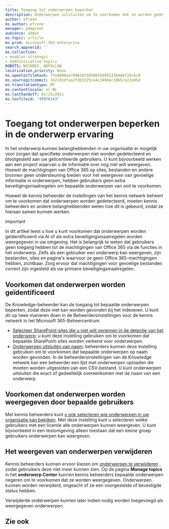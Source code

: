 ```yaml
---
title: Toegang tot onderwerpen beperken
description: Onderwerpen uitsluiten om te voorkomen dat ze worden gedetecteerd.
author: efrene
ms.author: efrene
manager: pamgreen
audience: admin
ms.topic: article
ms.prod: microsoft-365-enterprise
search.appverid: ''
ms.collection:
- enabler-strategic
- m365initiative-topics
ROBOTS: NOINDEX, NOFOLLOW
localization_priority: None
ms.openlocfilehash: f7e8406ee7090387d4500f69955330466f28c6c0
ms.sourcegitcommit: 162c01dfaa2fdb3225ce4c24964c1065ce22ed5d
ms.translationtype: MT
ms.contentlocale: nl-NL
ms.lasthandoff: 01/25/2021
ms.locfileid: "49976143"
---
```

# <a name="restrict-access-to-topics-in-topic-experiences"></a>Toegang tot onderwerpen beperken in de onderwerp ervaring

In het onderwerp kunnen belanghebbenden in uw organisatie er mogelijk voor zorgen dat specifieke onderwerpen niet worden gedetecteerd en blootgesteld aan uw gelicentieerde gebruikers. U kunt bijvoorbeeld werken aan een project waarvan u de informatie over nog niet wilt weergeven. Hoewel de machtigingen van Office 365 op sites, bestanden en andere bronnen geen ondersteuning bieden voor het weergeven van gevoelige informatie in onderwerpen, hebben gebruikers geen extra beveiligingsmaatregelen om bepaalde onderwerpen van ooit te voorkomen.

Hoewel de kennis beheerder de instellingen van het kennis netwerk beheert om te voorkomen dat onderwerpen worden gedetecteerd, moeten kennis beheerders en andere belanghebbenden weten hoe dit is gebeurd, zodat ze hieraan samen kunnen werken.

> [!Important] 
> In dit artikel leest u hoe u kunt voorkomen dat onderwerpen worden geïdentificeerd via AI of als extra beveiligingsmaatregelen worden weergegeven in uw omgeving. Het is belangrijk te weten dat gebruikers geen toegang hebben tot de machtigingen van Office 365 via de functies in het onderwerp. Zelfs als een gebruiker een onderwerp kan weergeven, zijn bestanden, sites en pagina's waarvoor ze geen Office 365-machtigingen hebben, zichtbaar. Zorg ervoor dat machtigingen voor gevoelige bestanden correct zijn ingesteld als uw primaire beveiligingsmaatregelen.

## <a name="prevent-topics-from-being-identified"></a>Voorkomen dat onderwerpen worden geïdentificeerd

De Knowledge-beheerder kan de toegang tot bepaalde onderwerpen beperken, zodat deze niet kan worden gevonden bij het indexeren. U kunt dit op twee manieren doen in de Beheerdersinstellingen voor de kennis netwerk in het Microsoft 365-Beheercentrum.
 
- [Selecteer SharePoint-sites die u niet wilt opnemen in de detectie van het onderwerp](https://docs.microsoft.com/microsoft-365/knowledge/topic-experiences-discovery#select-sharepoint-topic-sources): u kunt deze instelling gebruiken om te voorkomen dat bepaalde SharePoint-sites worden verkend voor onderwerpen.
- [Onderwerpen uitsluiten van naam](https://docs.microsoft.com/microsoft-365/knowledge/topic-experiences-discovery#exclude-topics-by-name): beheerders kunnen deze instelling gebruiken om te voorkomen dat bepaalde onderwerpen op naam worden gevonden. In de beheerdersinstellingen van de Knowledge netwerk kan een beheerder een lijst met onderwerpen uploaden die moeten worden uitgesloten van een CSV-bestand. U kunt onderwerpen uitsluiten die exact of gedeeltelijk overeenkomen met de naam van een onderwerp.

## <a name="prevent-topics-from-being-viewed-by-specific-users"></a>Voorkomen dat onderwerpen worden weergegeven door bepaalde gebruikers

Met kennis beheerders kunt [u ook selecteren wie onderwerpen in uw organisatie kan bekijken](https://docs.microsoft.com/microsoft-365/knowledge/topic-experiences-knowledge-rules). Met deze instelling kunt u selecteren welke gebruikers met een licentie alle onderwerpen kunnen weergeven. U kunt bijvoorbeeld in een testomgeving alleen toestaan dat een kleine groep gebruikers onderwerpen kan weergeven.

## <a name="remove-topics-from-being-viewed"></a>Het weergeven van onderwerpen verwijderen

Kennis beheerders kunnen ervoor kiezen om [onderwerpen te verwijderen](https://docs.microsoft.com/microsoft-365/knowledge/manage-topics) , zodat gebruikers deze niet meer kunnen zien. Op de pagina **Manage topics** in het **onderwerp Center** kunnen kennis beheerders bepaalde onderwerpen negeren om te voorkomen dat ze worden weergegeven. Onderwerpen kunnen worden verwijderd, ongeacht of ze een voorgestelde of bevestigde status hebben.

Verwijderde onderwerpen kunnen later indien nodig worden toegevoegd als weergegeven onderwerpen. 


## <a name="see-also"></a>Zie ook



  






